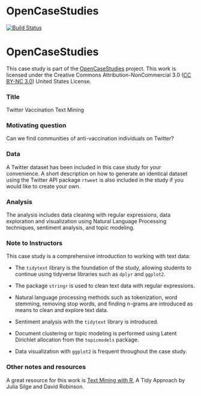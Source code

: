
<!-- README.md is generated from README.Rmd. Please edit that file -->

# OpenCaseStudies

<!-- badges: start -->
[![Build Status](https://travis-ci.org/opencasestudies/ocs-twitter-vaccination-text-mining.svg?branch=master)](https://travis-ci.org/opencasestudies/ocs-twitter-vaccination-text-mining)
<!-- badges: end -->

# OpenCaseStudies

This case study is part of the [OpenCaseStudies]() project. This work is licensed under the Creative Commons Attribution-NonCommercial 3.0 ([CC BY-NC 3.0](https://creativecommons.org/licenses/by-nc/3.0/us/)) United States License.


### Title

Twitter Vaccination Text Mining

### Motivating question

Can we find communities of anti-vaccination individuals  on Twitter?

### Data

A Twitter dataset has been included in this case study for your convenience. A short description on how to generate an identical dataset using the Twitter API package `rtweet` is also included in the study if you would like to create your own.

### Analysis

The analysis includes data cleaning with regular expressions, data exploration and visualization using Natural Language Processing techniques, sentiment analysis, and topic modeling.

### Note to Instructors

This case study is a comprehensive introduction to working with text data:

- The `tidytext` library is the foundation of the study, allowing students to continue using tidyverse libraries such as `dplyr` and `ggplot2`.

- The package `stringr` is used to clean text data with regular expressions.

- Natural language processing methods such as tokenization, word stemming, removing stop words, and finding n-grams are introduced as means to clean and explore text data.

- Sentiment analysis with the `tidytext` library is introduced.

- Document clustering or topic modeling is performed using Latent Dirichlet allocation from the `topicmodels` package.

- Data visualization with `ggplot2` is frequent throughout the case study.

### Other notes and resources

A great resource for this work is [Text Mining with R](https://www.tidytextmining.com/index.html), A Tidy Approach by Julia Silge and David Robinson.
